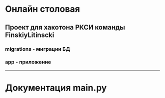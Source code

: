 # Онлайн столовая
## Проект для хакотона РКСИ команды FinskiyLitinscki 
### migrations - миграции БД
### app - приложение
---

# Документация main.py

